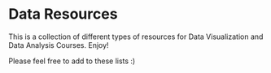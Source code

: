# Data Resources

This is a collection of different types of resources for Data Visualization and Data Analysis Courses. Enjoy! 

Please feel free to add to these lists :) 

